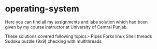 # operating-system

Here you can find all my assignments and labs solution which had been given by my course instructor at University of Central Punjab.

These solutions covered following topics:-
				Pipes
          		Forks
          		linux Shell
          		threads
				Sudoku puzzle (9x9) checking with multithreads
          
          

